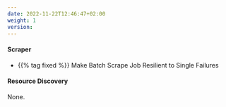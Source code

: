 ```yaml
---
date: 2022-11-22T12:46:47+02:00
weight: 1
version:
---
```


#### Scraper

- {{% tag fixed %}} Make Batch Scrape Job Resilient to Single Failures

#### Resource Discovery

None.
